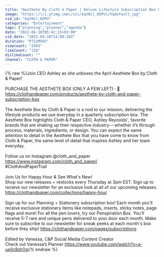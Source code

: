 ```yaml
---
title: "Aesthete By Cloth & Paper | Deluxe Lifestyle Subscription Box Unboxing | April Collection"
image: "https:\/\/i.ytimg.com\/vi\/kqtNil_DOPU\/hqdefault.jpg"
vid_id: "kqtNil_DOPU"
categories: "Entertainment"
tags: ["planning","planner","agenda"]
date: "2022-04-18T05:42:15+03:00"
vid_date: "2022-04-16T14:00:20Z"
duration: "PT22M50S"
viewcount: "2403"
likeCount: "218"
dislikeCount: ""
channel: "CLOTH & PAPER"
---
```

{% raw %}Join CEO Ashley as she unboxes the April Aesthete Box by Cloth &amp; Paper!<br /><br />PURCHASE THE AESTHETE BOX (ONLY A FEW LEFT) : 🖤 <a rel="nofollow" target="blank" href="https://clothandpaper.com/products/aesthete-by-cloth-and-paper-subscription-box">https://clothandpaper.com/products/aesthete-by-cloth-and-paper-subscription-box</a><br /><br />The Aesthete Box by Cloth &amp; Paper is a nod to our mission, delivering the lifestyle products we use everyday in a quarterly subscription box. The Aesthete Box highlights Cloth &amp; Paper CEO, Ashley Reynolds', favorite brands that are shaking up their respective industry---whether it’s through process, materials, ingredients, or design. You can expect the same attention to detail in the Aesthete Box that you have come to know from Cloth &amp; Paper, the same level of detail that inspires Ashley and her team everyday.<br /><br />Follow us on Instagram @cloth_and_paper <a rel="nofollow" target="blank" href="https://www.instagram.com/cloth_and_paper/">https://www.instagram.com/cloth_and_paper/</a>  <br />#ClothAndPaperTrail <br /><br />Join Us for Happy Hour &amp; See What's New!<br />Shop our new releases + restocks every Thursday at 3pm EST. Sign up to receive our newsletter for an exclusive look at all of our upcoming releases. <a rel="nofollow" target="blank" href="https://clothandpaper.com/collections/happy-hour">https://clothandpaper.com/collections/happy-hour</a> <br /><br />Sign up for our Planning + Stationery subscription box! Each month you'll receive exclusive stationery items like notepads, inserts, sticky notes, page flags and more! For all the pen lovers, try our Penspiration Box. You'll receive 5-7 rare and unique pens delivered to your door each month. Make sure to subscribe to our newsletter for sneak peeks at each month's box before they ship! <a rel="nofollow" target="blank" href="https://clothandpaper.com/pages/subscriptions">https://clothandpaper.com/pages/subscriptions</a><br /><br />Edited by Vanessa, C&amp;P Social Media Content Creator<br />Check out Vanessa’s Planner <a rel="nofollow" target="blank" href="https://www.youtube.com/watch?v=a-ue0cBdrOg">https://www.youtube.com/watch?v=a-ue0cBdrOg</a>{% endraw %}
